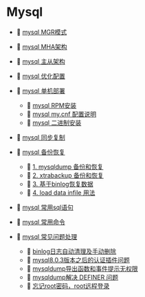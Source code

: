 # Mysql

* 📄 [mysql MGR模式](siyuan://blocks/20231110105237-li1j1hc)
* 📄 [mysql MHA架构](siyuan://blocks/20231110105237-8erosed)
* 📄 [mysql 主从架构](siyuan://blocks/20231110105237-5w749pk)
* 📄 [mysql 优化配置](siyuan://blocks/20231110105237-7lp46ma)
* 📑 [mysql 单机部署](siyuan://blocks/20231110105237-43cf8c9)

  * 📄 [mysql RPM安装](siyuan://blocks/20241018095147-5204gqw)
  * 📄 [mysql my.cnf 配置说明](siyuan://blocks/20241018095436-mqutfop)
  * 📄 [mysql 二进制安装](siyuan://blocks/20241018095405-vhqbj3e)
* 📄 [mysql 同步复制](siyuan://blocks/20231110105237-dzzqb3f)
* 📑 [mysql 备份恢复](siyuan://blocks/20231110105237-ofmwwr0)

  * 📄 [1. mysqldump 备份和恢复](siyuan://blocks/20231110105237-g9ygsl4)
  * 📄 [2. xtrabackup 备份和恢复](siyuan://blocks/20231110105237-4hx2fib)
  * 📄 [3. 基于binlog恢复数据](siyuan://blocks/20231110105237-le2efo2)
  * 📄 [4. load data infile 用法](siyuan://blocks/20231110105237-vq1j5jf)
* 📄 [mysql 常用sql语句](siyuan://blocks/20231110105237-lt6xskv)
* 📄 [mysql 常用命令](siyuan://blocks/20231110105237-an9tipd)
* 📑 [mysql 常见问题处理](siyuan://blocks/20231110105237-bhuvh4m)

  * 📄 [binlog日志自动清理及手动删除](siyuan://blocks/20241018112405-jk2ms2c)
  * 📄 [mysql8.0.3版本之后的认证插件问题](siyuan://blocks/20241018113553-zgu3zlm)
  * 📄 [mysqldump导出函数和事件提示无权限](siyuan://blocks/20241018112549-t1qgkpc)
  * 📄 [mysqldump解决 DEFINER 问题](siyuan://blocks/20241018112456-huon8tu)
  * 📄 [忘记root密码，root远程登录](siyuan://blocks/20241018112345-f2h99le)

　　‍
